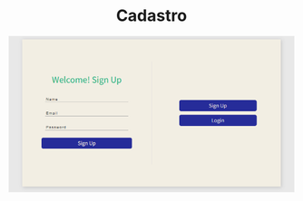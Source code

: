 <h1 align="center">Cadastro</h1>

<p align="center">
<img src="https://github.com/AnaJulia2/Cadastro/blob/main/Images/Tela_inicial.png">
<p align="center"/>
